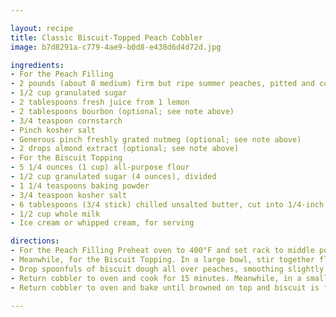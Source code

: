 ```yaml
---

layout: recipe
title: Classic Biscuit-Topped Peach Cobbler
image: b7d8291a-c779-4ae9-b0d8-e438d6d4d72d.jpg

ingredients:
- For the Peach Filling
- 2 pounds (about 8 medium) firm but ripe summer peaches, pitted and cut into roughly 3/4-inch cubes (about 5 1/2 cups; see note above)
- 1/2 cup granulated sugar
- 2 tablespoons fresh juice from 1 lemon
- 2 tablespoons bourbon (optional; see note above)
- 3/4 teaspoon cornstarch
- Pinch kosher salt
- Generous pinch freshly grated nutmeg (optional; see note above)
- 2 drops almond extract (optional; see note above)
- For the Biscuit Topping
- 5 1/4 ounces (1 cup) all-purpose flour
- 1/2 cup granulated sugar (4 ounces), divided
- 1 1/4 teaspoons baking powder
- 3/4 teaspoon kosher salt
- 6 tablespoons (3/4 stick) chilled unsalted butter, cut into 1/4-inch pieces
- 1/2 cup whole milk
- Ice cream or whipped cream, for serving

directions:
- For the Peach Filling Preheat oven to 400°F and set rack to middle position. In a large bowl, combine peaches with sugar, lemon juice, bourbon, cornstarch, salt, nutmeg, and almond extract. Stir well to combine. Scrape peaches and any juices into an 8- by 8-inch baking dish and set on a rimmed baking sheet. Bake on middle rack for 10 minutes.
- Meanwhile, for the Biscuit Topping. In a large bowl, stir together flour, 1/4 cup sugar, baking powder, and salt. Add butter and quickly toss to coat with flour. Using a pastry blender, cut butter into dry ingredients until it resembles coarse meal. Alternatively, cut butter into dry ingredients by pulsing in a food processor until it resembles coarse meal, then transfer to a bowl. Using a fork, stir in milk until mixture just comes together into a slightly sticky dough; avoid over-mixing.
- Drop spoonfuls of biscuit dough all over peaches, smoothing slightly to avoid any overly thick sections and mostly covering the fruit (though a few gaps and cracks are fine); leave a small opening in the center. Alternatively, if you prefer individual sections of biscuit instead of a more complete covering, use less dough and space the spoonfuls farther apart.
- Return cobbler to oven and cook for 15 minutes. Meanwhile, in a small saucepan, combine remaining 1/4 cup sugar with 2 tablespoons water. Set over medium-high heat and bring to a boil, swirling frequently. Cook until all sugar is dissolved and syrup thickens slightly, about 1 minute. Keep syrup warm. Using a pastry brush, brush a thin layer of syrup all over biscuit topping; discard any remaining syrup.
- Return cobbler to oven and bake until browned on top and biscuit is fully cooked through (a cake tester should come out clean when inserted into biscuit near the center of the baking dish), about 25 minutes longer. Let rest at least 30 minutes. Serve warm or at room temperature with ice cream or whipped cream on the side.

---
```

